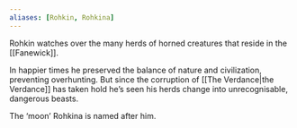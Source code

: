 ```yaml
---
aliases: [Rohkin, Rohkina]
---
```

Rohkin watches over the many herds of horned creatures that reside in the [[Fanewick]].

In happier times he preserved the balance of nature and civilization, preventing overhunting. But since the corruption of [[The Verdance|the Verdance]] has taken hold he’s seen his herds change into unrecognisable, dangerous beasts.

The ‘moon’ Rohkina is named after him. 